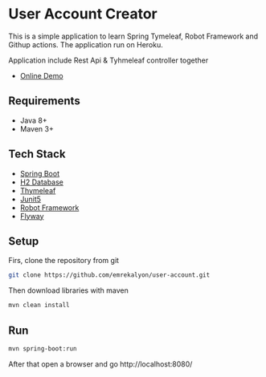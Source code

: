 
# User Account Creator  

This is a simple application to learn  Spring Tymeleaf, Robot Framework and Githup actions. The application run on  Heroku.

Application include Rest Api & Tyhmeleaf controller together

* [Online Demo](https://my-user-accounts.herokuapp.com)

## Requirements

* Java 8+
* Maven 3+

## Tech Stack

* [Spring Boot](https://projects.spring.io/spring-boot/)
* [H2 Database](https://www.h2database.com/html/main.html)
* [Thymeleaf](https://www.thymeleaf.org/)
* [Junit5](https://junit.org/junit5/)
* [Robot Framework](https://robotframework.org/)
* [Flyway](https://flywaydb.org/)

## Setup 

Firs, clone the repository from git
```bash
git clone https://github.com/emrekalyon/user-account.git 
```
Then download  libraries  with maven
```bash
mvn clean install
```

##  Run

```bash
mvn spring-boot:run
```
After that open a browser and go http://localhost:8080/


